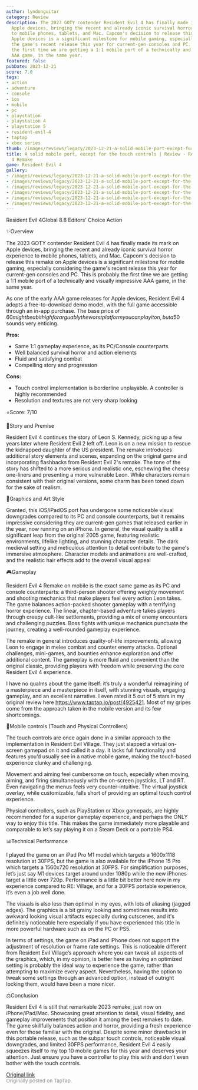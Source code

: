 ```yaml
---
author: lyndonguitar
category: Review
description: The 2023 GOTY contender Resident Evil 4 has finally made its mark on
  Apple devices, bringing the recent and already iconic survival horror experience
  to mobile phones, tablets, and Mac. Capcom's decision to release this remake on
  Apple devices is a significant milestone for mobile gaming, especially considering
  the game's recent release this year for current-gen consoles and PC. This is probably
  the first time we are getting a 1:1 mobile port of a technically and visually impressive
  AAA game, in the same year.
featured: false
pubDate: 2023-12-21
score: 7.0
tags:
- action
- adventure
- console
- ios
- mobile
- pc
- playstation
- playstation 4
- playstation 5
- resident-evil-4
- taptap
- xbox series
thumb: /images/reviews/legacy/2023-12-21-a-solid-mobile-port-except-for-the-touch-controls--review---resident-evil-4-remake-0.avif
title: A solid mobile port, except for the touch controls | Review - Resident Evil
  4 Remake
game: Resident Evil 4
gallery:
- /images/reviews/legacy/2023-12-21-a-solid-mobile-port-except-for-the-touch-controls--review---resident-evil-4-remake-0.avif
- /images/reviews/legacy/2023-12-21-a-solid-mobile-port-except-for-the-touch-controls--review---resident-evil-4-remake-1.avif
- /images/reviews/legacy/2023-12-21-a-solid-mobile-port-except-for-the-touch-controls--review---resident-evil-4-remake-2.avif
- /images/reviews/legacy/2023-12-21-a-solid-mobile-port-except-for-the-touch-controls--review---resident-evil-4-remake-3.avif
- /images/reviews/legacy/2023-12-21-a-solid-mobile-port-except-for-the-touch-controls--review---resident-evil-4-remake-4.avif
- /images/reviews/legacy/2023-12-21-a-solid-mobile-port-except-for-the-touch-controls--review---resident-evil-4-remake-5.avif
---
```

Resident Evil 4Global
8.8
Editors' Choice
Action

✨Overview

The 2023 GOTY contender Resident Evil 4 has finally made its mark on Apple devices, bringing the recent and already iconic survival horror experience to mobile phones, tablets, and Mac. Capcom's decision to release this remake on Apple devices is a significant milestone for mobile gaming, especially considering the game's recent release this year for current-gen consoles and PC. This is probably the first time we are getting a 1:1 mobile port of a technically and visually impressive AAA game, in the same year.

As one of the early AAA game releases for Apple devices, Resident Evil 4 adopts a free-to-download demo model, with the full game accessible through an in-app purchase. The base price of $60 might be a bit high for arguably the worst platform you can play it on, but a 50% launch discount to 30$ sounds very enticing.


**Pros:**
- Same 1:1 gameplay experience, as its PC/Console counterparts
- Well balanced survival horror and action elements
- Fluid and satisfying combat
- Compelling story and progression



**Cons:**
- Touch control implementation is borderline unplayable. A controller is highly recommended
- Resolution and textures are not very sharp looking


⭐️Score: 7/10

📖Story and Premise

Resident Evil 4 continues the story of Leon S. Kennedy, picking up a few years later where Resident Evil 2 left off. Leon is on a new mission to rescue the kidnapped daughter of the US president. The remake introduces additional story elements and scenes, expanding on the original game and incorporating flashbacks from Resident Evil 2's remake. The tone of the story has shifted to a more serious and realistic one, eschewing the cheesy one-liners and presenting a more vulnerable Leon. While characters remain consistent with their original versions, some charm has been toned down for the sake of realism.

🎨Graphics and Art Style

Granted, this iOS/iPadOS port has undergone some noticeable visual downgrades compared to its PC and console counterparts, but it remains impressive considering they are current-gen games that released earlier in the year, now running on an iPhone. In general, the visual quality is still a significant leap from the original 2005 game, featuring realistic environments, lifelike lighting, and stunning character details. The dark medieval setting and meticulous attention to detail contribute to the game's immersive atmosphere. Character models and animations are well-crafted, and the realistic hair effects add to the overall visual appeal

🎮Gameplay

Resident Evil 4 Remake on mobile is the exact same game as its PC and console counterparts: a third-person shooter offering weighty movement and shooting mechanics that make players feel every action Leon takes. The game balances action-packed shooter gameplay with a terrifying horror experience. The linear, chapter-based adventure takes players through creepy cult-like settlements, providing a mix of enemy encounters and challenging puzzles. Boss fights with unique mechanics punctuate the journey, creating a well-rounded gameplay experience.

The remake in general introduces quality-of-life improvements, allowing Leon to engage in melee combat and counter enemy attacks. Optional challenges, mini-games, and bounties enhance exploration and offer additional content. The gameplay is more fluid and convenient than the original classic, providing players with freedom while preserving the core Resident Evil 4 experience.

I have no qualms about the game itself: it’s truly a wonderful reimagining of a masterpiece and a masterpiece in itself, with stunning visuals, engaging gameplay, and an excellent narrative. I even rated it 5 out of 5 stars in my original review here https://www.taptap.io/post/4925421. Most of my gripes come from the approach taken in the mobile version and its few shortcomings.

📱Mobile controls (Touch and Physical Controllers)

The touch controls are once again done in a similar approach to the implementation in Resident Evil Village. They just slapped a virtual on-screen gamepad on it and called it a day. It lacks full functionality and features you’d usually see in a native mobile game, making the touch-based experience clunky and challenging.

Movement and aiming feel cumbersome on touch, especially when moving, aiming, and firing simultaneously with the on-screen joysticks, LT and RT. Even navigating the menus feels very counter-intuitive. The virtual joystick overlay, while customizable, falls short of providing an optimal touch control experience.

Physical controllers, such as PlayStation or Xbox gamepads, are highly recommended for a superior gameplay experience, and perhaps the ONLY way to enjoy this title. This makes the game immediately more playable and comparable to let’s say playing it on a Steam Deck or a portable PS4.

📊Technical Performance

I played the game on an iPad Pro M1 model which targets a 1600x1118 resolution at 30FPS, but the game is also available for the iPhone 15 Pro which targets a 1560x720 resolution at 30FPS. For simplification purposes, let’s just say M1 devices target around under 1080p while the new iPhones target a little over 720p. Performance is a little bit better here now in my experience compared to RE: Village, and for a 30FPS portable experience, it’s even a job well done.

The visuals is also less than optimal in my eyes, with lots of aliasing (jagged edges). The graphics is a bit grainy looking and sometimes results into awkward looking visual artifacts especially during cutscenes, and it's definitely noticeable here especially if you have experienced this title in more powerful hardware such as on the PC or PS5.

In terms of settings, the game on iPad and iPhone does not support the adjustment of resolution or frame rate settings. This is noticeable different from Resident Evil Village’s approach where you can tweak all aspects of the graphics, which, in my opinion, is better here as having an optimized setting is probably the ideal way to experience the game, rather than attempting to maximize every aspect. Nevertheless, having the option to tweak some settings through an advanced option, instead of outright locking them, would have been a more nicer.

⚖️Conclusion

Resident Evil 4 is still that remarkable 2023 remake, just now on iPhone/iPad/Mac. Showcasing great attention to detail, visual fidelity, and gameplay improvements that position it among the best remakes to date. The game skillfully balances action and horror, providing a fresh experience even for those familiar with the original. Despite some minor drawbacks in this portable release, such as the subpar touch controls, noticeable visual downgrades, and limited 30FPS performance, Resident Evil 4 easily squeezes itself to my top 10 mobile games for this year and deserves your attention. Just ensure you have a controller to play this with and don’t even bother with the touch controls.

[Original link](https://www.taptap.io/post/6683238)<br><span style="font-size: 0.95em; color: #888;">Originally posted on TapTap.</span>